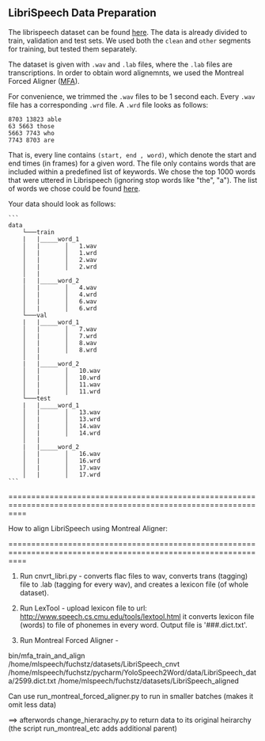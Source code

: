 ## LibriSpeech Data Preparation


The librispeech dataset can be found [here](http://www.openslr.org/12). The data is already divided to train, validation and test sets. We used both the `clean` and `other` segments for training, but tested them separately. 

The dataset is given with `.wav` and `.lab` files, where the `.lab` files are transcriptions. In order to obtain word alignemnts, we used the Montreal Forced Aligner ([MFA](https://montreal-forced-aligner.readthedocs.io/en/latest/)). 

For convenience, we trimmed the `.wav` files to be 1 second each. Every `.wav` file has a corresponding `.wrd` file. A `.wrd` file looks as follows:

```
8703 13823 able 
63 5663 those 
5663 7743 who 
7743 8703 are 

```

That is, every line contains `(start, end , word)`, which denote the start and end times (in frames) for a given word. The file only contains words that are included within a predefined list of keywords. We chose the top 1000 words that were uttered in Librispeech (ignoring stop words like "the", "a"). The list of words we chose could be found [here](https://github.com/MLSpeech/speech_yolo/blob/master/word_list.txt).


Your data should look as follows:

    ```
    data
	    └───train
	    |   |_____word_1
	    │   |       │   1.wav
	    │   |       │   1.wrd
	    │   |       │   2.wav
	    │   |       │   2.wrd
	    │   |
	    |   |_____word_2
	    │   |       │   4.wav
	    │   |       │   4.wrd
	    │   |       │   6.wav   
	    │   |       │   6.wrd       
	    └───val
	    |   |_____word_1
	    │   |       │   7.wav
	    │   |       │   7.wrd
	    │   |       │   8.wav
	    │   |       │   8.wrd
	    │   |
	    |   |_____word_2
	    │   |       │   10.wav
	    │   |       │   10.wrd
	    │   |       │   11.wav
	    │   |       │   11.wrd     
	    └───test
	    |   |_____word_1
	    │   |       │   13.wav
	    │   |       │   13.wrd
	    │   |       │   14.wav
	    │   |       │   14.wrd
	    │   |
	    |   |_____word_2
	    │   |       │   16.wav
	    │   |       │   16.wrd
	    │   |       │   17.wav
	    │   |       │   17.wrd     
    ```





























================================================================================================================


How to align LibriSpeech using Montreal Aligner:


================================================================================================================


1) Run cnvrt_libri.py - converts flac files to wav, converts trans (tagging) file to .lab (tagging for every wav),
						and creates a lexicon file (of whole dataset).

2) Run LexTool - upload lexicon file to url: http://www.speech.cs.cmu.edu/tools/lextool.html
				it converts lexicon file (words) to file of phonemes in every word.
				Output file is '###.dict.txt'.

3) Run Montreal Forced Aligner - 

bin/mfa_train_and_align /home/mlspeech/fuchstz/datasets/LibriSpeech_cnvt /home/mlspeech/fuchstz/pycharm/YoloSpeech2Word/data/LibriSpeech_data/2599.dict.txt /home/mlspeech/fuchstz/datasets/LibriSpeech_aligned

Can use run_montreal_forced_aligner.py to run in smaller batches (makes it omit less data)

==> afterwords change_hierarachy.py to return data to its original heirarchy (the script run_montreal_etc adds additional parent)
